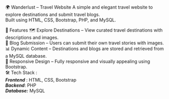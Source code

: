 
🌍 Wanderlust – Travel Website
A simple and elegant travel website to explore destinations and submit travel blogs. <br> Built using HTML, CSS, Bootstrap, PHP, and MySQL.

📌 Features
🗺️ Explore Destinations – View curated travel destinations with descriptions and images.<br>
📝 Blog Submission – Users can submit their own travel stories with images.<br>
📊 Dynamic Content – Destinations and blogs are stored and retrieved from a MySQL database.<br>
🎨 Responsive Design – Fully responsive and visually appealing using Bootstrap.<br>
🛠️ Tech Stack : <br>
<i><b>Frontend</b></i> : HTML, CSS, Bootstrap<br>
<i><b>Backend</b></i>: PHP<br>
<i><b>Database:</b></i> MySQL<br>
